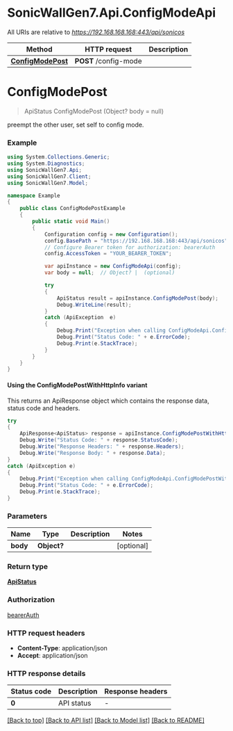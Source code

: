 # SonicWallGen7.Api.ConfigModeApi

All URIs are relative to *https://192.168.168.168:443/api/sonicos*

| Method | HTTP request | Description |
|--------|--------------|-------------|
| [**ConfigModePost**](ConfigModeApi.md#configmodepost) | **POST** /config-mode |  |

<a id="configmodepost"></a>
# **ConfigModePost**
> ApiStatus ConfigModePost (Object? body = null)



preempt the other user, set self to config mode.

### Example
```csharp
using System.Collections.Generic;
using System.Diagnostics;
using SonicWallGen7.Api;
using SonicWallGen7.Client;
using SonicWallGen7.Model;

namespace Example
{
    public class ConfigModePostExample
    {
        public static void Main()
        {
            Configuration config = new Configuration();
            config.BasePath = "https://192.168.168.168:443/api/sonicos";
            // Configure Bearer token for authorization: bearerAuth
            config.AccessToken = "YOUR_BEARER_TOKEN";

            var apiInstance = new ConfigModeApi(config);
            var body = null;  // Object? |  (optional) 

            try
            {
                ApiStatus result = apiInstance.ConfigModePost(body);
                Debug.WriteLine(result);
            }
            catch (ApiException  e)
            {
                Debug.Print("Exception when calling ConfigModeApi.ConfigModePost: " + e.Message);
                Debug.Print("Status Code: " + e.ErrorCode);
                Debug.Print(e.StackTrace);
            }
        }
    }
}
```

#### Using the ConfigModePostWithHttpInfo variant
This returns an ApiResponse object which contains the response data, status code and headers.

```csharp
try
{
    ApiResponse<ApiStatus> response = apiInstance.ConfigModePostWithHttpInfo(body);
    Debug.Write("Status Code: " + response.StatusCode);
    Debug.Write("Response Headers: " + response.Headers);
    Debug.Write("Response Body: " + response.Data);
}
catch (ApiException e)
{
    Debug.Print("Exception when calling ConfigModeApi.ConfigModePostWithHttpInfo: " + e.Message);
    Debug.Print("Status Code: " + e.ErrorCode);
    Debug.Print(e.StackTrace);
}
```

### Parameters

| Name | Type | Description | Notes |
|------|------|-------------|-------|
| **body** | **Object?** |  | [optional]  |

### Return type

[**ApiStatus**](ApiStatus.md)

### Authorization

[bearerAuth](../README.md#bearerAuth)

### HTTP request headers

 - **Content-Type**: application/json
 - **Accept**: application/json


### HTTP response details
| Status code | Description | Response headers |
|-------------|-------------|------------------|
| **0** | API status |  -  |

[[Back to top]](#) [[Back to API list]](../README.md#documentation-for-api-endpoints) [[Back to Model list]](../README.md#documentation-for-models) [[Back to README]](../README.md)

